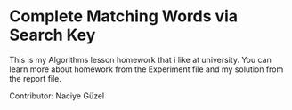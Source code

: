# Complete Matching Words via Search Key

This is my Algorithms lesson homework that i like at university. 
You can learn more about homework from the Experiment file and my solution from the report file.

Contributor: Naciye Güzel
